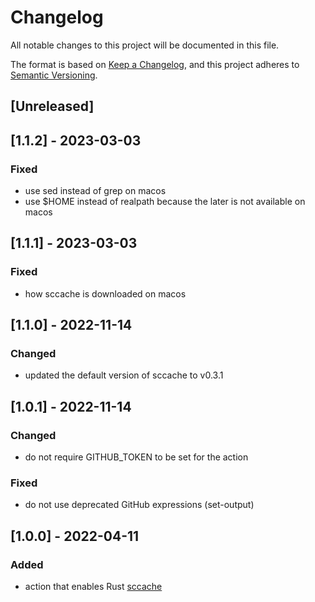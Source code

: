 # Changelog
All notable changes to this project will be documented in this file.

The format is based on [Keep a Changelog](https://keepachangelog.com/en/1.0.0/),
and this project adheres to [Semantic Versioning](https://semver.org/spec/v2.0.0.html).

## [Unreleased]

## [1.1.2] - 2023-03-03
### Fixed
- use sed instead of grep on macos
- use $HOME instead of realpath because the later is not available on macos

## [1.1.1] - 2023-03-03
### Fixed
- how sccache is downloaded on macos

## [1.1.0] - 2022-11-14
### Changed
- updated the default version of sccache to v0.3.1

## [1.0.1] - 2022-11-14
### Changed
- do not require GITHUB_TOKEN to be set for the action

### Fixed
- do not use deprecated GitHub expressions (set-output)

## [1.0.0] - 2022-04-11
### Added
- action that enables Rust [sccache](https://github.com/mozilla/sccache)
